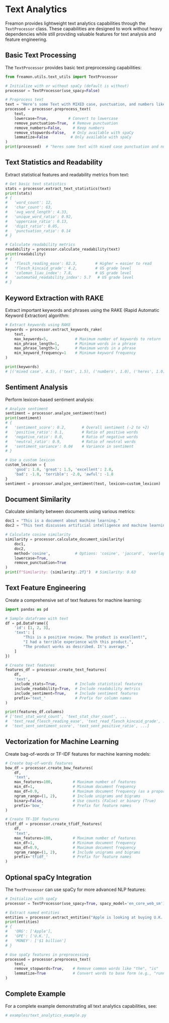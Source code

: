 # Text Analytics

Freamon provides lightweight text analytics capabilities through the `TextProcessor` class. These capabilities are designed to work without heavy dependencies while still providing valuable features for text analysis and feature engineering.

## Basic Text Processing

The `TextProcessor` provides basic text preprocessing capabilities:

```python
from freamon.utils.text_utils import TextProcessor

# Initialize with or without spaCy (default is without)
processor = TextProcessor(use_spacy=False)

# Preprocess text
text = "Here's some Text with MIXED case, punctuation, and numbers like 123!"
processed = processor.preprocess_text(
    text,
    lowercase=True,         # Convert to lowercase
    remove_punctuation=True,  # Remove punctuation
    remove_numbers=False,     # Keep numbers
    remove_stopwords=False,   # Only available with spaCy
    lemmatize=False          # Only available with spaCy
)
print(processed)  # "heres some text with mixed case punctuation and numbers like 123"
```

## Text Statistics and Readability

Extract statistical features and readability metrics from text:

```python
# Get basic text statistics
stats = processor.extract_text_statistics(text)
print(stats)
# {
#   'word_count': 12,
#   'char_count': 63,
#   'avg_word_length': 4.33,
#   'unique_word_ratio': 0.92,
#   'uppercase_ratio': 0.13,
#   'digit_ratio': 0.05,
#   'punctuation_ratio': 0.14
# }

# Calculate readability metrics
readability = processor.calculate_readability(text)
print(readability)
# {
#   'flesch_reading_ease': 82.3,        # Higher = easier to read
#   'flesch_kincaid_grade': 4.2,        # US grade level
#   'coleman_liau_index': 7.8,          # US grade level
#   'automated_readability_index': 5.7   # US grade level
# }
```

## Keyword Extraction with RAKE

Extract important keywords and phrases using the RAKE (Rapid Automatic Keyword Extraction) algorithm:

```python
# Extract keywords using RAKE
keywords = processor.extract_keywords_rake(
    text,
    max_keywords=5,            # Maximum number of keywords to return
    min_phrase_length=1,       # Minimum words in a phrase
    max_phrase_length=3,       # Maximum words in a phrase
    min_keyword_frequency=1    # Minimum keyword frequency
)

print(keywords)
# [('mixed case', 4.5), ('text', 1.5), ('numbers', 1.0), ('heres', 1.0), ('punctuation', 1.0)]
```

## Sentiment Analysis

Perform lexicon-based sentiment analysis:

```python
# Analyze sentiment
sentiment = processor.analyze_sentiment(text)
print(sentiment)
# {
#   'sentiment_score': 0.2,       # Overall sentiment (-2 to +2)
#   'positive_ratio': 0.1,        # Ratio of positive words
#   'negative_ratio': 0.0,        # Ratio of negative words
#   'neutral_ratio': 0.9,         # Ratio of neutral words
#   'sentiment_variance': 0.04    # Variance in sentiment
# }

# Use a custom lexicon
custom_lexicon = {
    'good': 1.0, 'great': 1.5, 'excellent': 2.0,
    'bad': -1.0, 'terrible': -2.0, 'awful': -1.8
}
sentiment = processor.analyze_sentiment(text, lexicon=custom_lexicon)
```

## Document Similarity

Calculate similarity between documents using various metrics:

```python
doc1 = "This is a document about machine learning."
doc2 = "This text discusses artificial intelligence and machine learning."

# Calculate cosine similarity
similarity = processor.calculate_document_similarity(
    doc1, 
    doc2,
    method='cosine',           # Options: 'cosine', 'jaccard', 'overlap'
    lowercase=True,
    remove_punctuation=True
)
print(f"Similarity: {similarity:.2f}")  # Similarity: 0.63
```

## Text Feature Engineering

Create a comprehensive set of text features for machine learning:

```python
import pandas as pd

# Sample dataframe with text
df = pd.DataFrame({
    'id': [1, 2, 3],
    'text': [
        "This is a positive review. The product is excellent!",
        "I had a terrible experience with this product.",
        "The product works as described. It's average."
    ]
})

# Create text features
features_df = processor.create_text_features(
    df,
    'text',
    include_stats=True,        # Include statistical features
    include_readability=True,  # Include readability metrics
    include_sentiment=True,    # Include sentiment features
    prefix='text_'             # Prefix for column names
)

print(features_df.columns)
# ['text_stat_word_count', 'text_stat_char_count', ...
#  'text_read_flesch_reading_ease', 'text_read_flesch_kincaid_grade', ...
#  'text_sent_sentiment_score', 'text_sent_positive_ratio', ...]
```

## Vectorization for Machine Learning

Create bag-of-words or TF-IDF features for machine learning models:

```python
# Create bag-of-words features
bow_df = processor.create_bow_features(
    df,
    'text',
    max_features=100,         # Maximum number of features
    min_df=1,                 # Minimum document frequency
    max_df=0.9,               # Maximum document frequency (as a proportion)
    ngram_range=(1, 2),       # Include unigrams and bigrams
    binary=False,             # Use counts (False) or binary (True)
    prefix='bow_'             # Prefix for feature names
)

# Create TF-IDF features
tfidf_df = processor.create_tfidf_features(
    df,
    'text',
    max_features=100,         # Maximum number of features
    min_df=1,                 # Minimum document frequency
    max_df=0.9,               # Maximum document frequency
    ngram_range=(1, 2),       # Include unigrams and bigrams
    prefix='tfidf_'           # Prefix for feature names
)
```

## Optional spaCy Integration

The `TextProcessor` can use spaCy for more advanced NLP features:

```python
# Initialize with spaCy
processor = TextProcessor(use_spacy=True, spacy_model='en_core_web_sm')

# Extract named entities
entities = processor.extract_entities("Apple is looking at buying U.K. startup for $1 billion")
print(entities)
# {
#   'ORG': ['Apple'],
#   'GPE': ['U.K.'],
#   'MONEY': ['$1 billion']
# }

# Use spaCy features in preprocessing
processed = processor.preprocess_text(
    text,
    remove_stopwords=True,    # Remove common words like "the", "is"
    lemmatize=True            # Convert words to base form (e.g., "running" -> "run")
)
```

## Complete Example

For a complete example demonstrating all text analytics capabilities, see:

```python
# examples/text_analytics_example.py
```